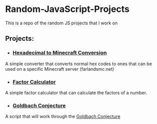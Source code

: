 # Random-JavaScript-Projects
This is a repo of the random JS projects that I work on

## Projects:

* ### [Hexadecimal to Minecraft Conversion](https://github.com/funnyboy-roks/Random-JavaScript-Projects/tree/master/Hexadecimal-To-MC-Conversion)
A simple converter that converts normal hex codes to ones that can be used on a specific Minecraft server (farlandsmc.net)

* ### [Factor Calculator](https://github.com/funnyboy-roks/Random-JavaScript-Projects/tree/master/Factor-Calculator)
A simple factor calculator that can calculate the factors of a number.

* ### [Goldbach Conjecture](https://github.com/funnyboy-roks/Random-JavaScript-Projects/tree/master/Goldbach-Conjecture)
A script that will work through the [Goldbach Conjecture](https://en.wikipedia.org/wiki/Goldbach%27s_conjecture "Wikipedia")